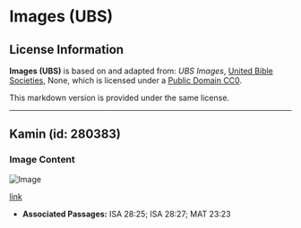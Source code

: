 # Images (UBS)

## License Information

**Images (UBS)** is based on and adapted from: _UBS Images_, [United Bible Societies](https://unitedbiblesocieties.org/), None, which is licensed under a [Public Domain CC0](https://creativecommons.org/public-domain/cc0/).

This markdown version is provided under the same license.



--------------------------------

## Kamin (id: 280383)

### Image Content

![Image](https://cdn.aquifer.bible/aquifer-content/resources/Media/WEB-0168_cumin.jpg)

[link](https://cdn.aquifer.bible/aquifer-content/resources/Media/WEB-0168_cumin.jpg)

* **Associated Passages:** ISA 28:25; ISA 28:27; MAT 23:23

